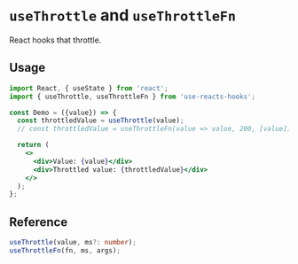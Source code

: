 # `useThrottle` and `useThrottleFn`

React hooks that throttle.

## Usage

```jsx
import React, { useState } from 'react';
import { useThrottle, useThrottleFn } from 'use-reacts-hooks';

const Demo = ({value}) => {
  const throttledValue = useThrottle(value);
  // const throttledValue = useThrottleFn(value => value, 200, [value]);

  return (
    <>
      <div>Value: {value}</div>
      <div>Throttled value: {throttledValue}</div>
    </>
  );
};
```

## Reference

```ts
useThrottle(value, ms?: number);
useThrottleFn(fn, ms, args);
```

